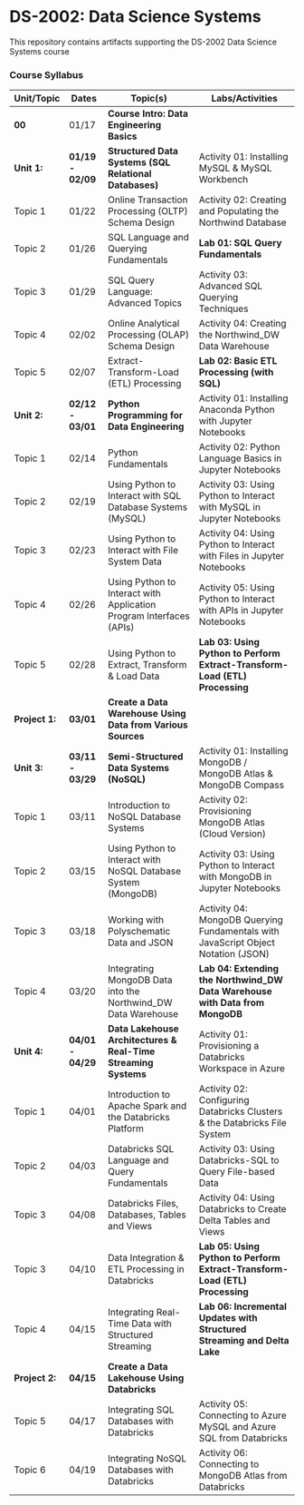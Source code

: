 # DS-2002: Data Science Systems
This repository contains artifacts supporting the DS-2002 Data Science Systems course

### Course Syllabus 

| Unit/Topic  | Dates | Topic(s)   | Labs/Activities |
| ----------- | ----- | ---------- | --------------- |
| **00**      | 01/17 | **Course Intro: Data Engineering Basics** | |
| **Unit 1:** | **01/19 - 02/09** | **Structured Data Systems (SQL Relational Databases)** | Activity 01: Installing MySQL & MySQL Workbench |
| Topic 1 | 01/22 | Online Transaction Processing (OLTP) Schema Design | Activity 02: Creating and Populating the Northwind Database |
| Topic 2 | 01/26 | SQL Language and Querying Fundamentals             | **Lab 01: SQL Query Fundamentals** |
| Topic 3 | 01/29 | SQL Query Language: Advanced Topics                | Activity 03: Advanced SQL Querying Techniques |
| Topic 4 | 02/02 | Online Analytical Processing (OLAP) Schema Design  | Activity 04: Creating the Northwind_DW Data Warehouse |
| Topic 5 | 02/07 | Extract-Transform-Load (ETL) Processing            | **Lab 02: Basic ETL Processing (with SQL)** |
| **Unit 2:** | **02/12 - 03/01** | **Python Programming for Data Engineering** | Activity 01: Installing Anaconda Python with Jupyter Notebooks|
| Topic 1 | 02/14 | Python Fundamentals                                         | Activity 02: Python Language Basics in Jupyter Notebooks |
| Topic 2 | 02/19 | Using Python to Interact with SQL Database Systems (MySQL)  | Activity 03: Using Python to Interact with MySQL in Jupyter Notebooks |
| Topic 3 | 02/23 | Using Python to Interact with File System Data              | Activity 04: Using Python to Interact with Files in Jupyter Notebooks |
| Topic 4 | 02/26 | Using Python to Interact with Application Program Interfaces (APIs) | Activity 05: Using Python to Interact with APIs in Jupyter Notebooks |
| Topic 5 | 02/28 | Using Python to Extract, Transform & Load Data            | **Lab 03: Using Python to Perform Extract-Transform-Load (ETL) Processing** |
| **Project 1:** | **03/01** | **Create a Data Warehouse Using Data from Various Sources** | |
| **Unit 3:** | **03/11 - 03/29** | **Semi-Structured Data Systems (NoSQL)**      | Activity 01: Installing MongoDB / MongoDB Atlas & MongoDB Compass|
| Topic 1 | 03/11 | Introduction to NoSQL Database Systems                        | Activity 02: Provisioning MongoDB Atlas (Cloud Version) |
| Topic 2 | 03/15 | Using Python to Interact with NoSQL Database System (MongoDB) | Activity 03: Using Python to Interact with MongoDB in Jupyter Notebooks |
| Topic 3 | 03/18 | Working with Polyschematic Data and JSON                      | Activity 04: MongoDB Querying Fundamentals with JavaScript Object Notation (JSON) |
| Topic 4 | 03/20 | Integrating MongoDB Data into the Northwind_DW Data Warehouse | **Lab 04: Extending the Northwind_DW Data Warehouse with Data from MongoDB** |
| **Unit 4:** | **04/01 - 04/29** | **Data Lakehouse Architectures & Real-Time Streaming Systems** | Activity 01: Provisioning a Databricks Workspace in Azure |
| Topic 1 | 04/01 | Introduction to Apache Spark and  the Databricks Platform | Activity 02: Configuring Databricks Clusters & the Databricks File System |
| Topic 2 | 04/03 | Databricks SQL Language and Query Fundamentals | Activity 03: Using Databricks-SQL to Query File-based Data |
| Topic 3 | 04/08 | Databricks Files, Databases, Tables and Views | Activity 04: Using Databricks to Create Delta Tables and Views |
| Topic 3 | 04/10 | Data Integration & ETL Processing in Databricks | **Lab 05: Using Python to Perform Extract-Transform-Load (ETL) Processing** |
| Topic 4 | 04/15 | Integrating Real-Time Data with Structured Streaming | **Lab 06: Incremental Updates with Structured Streaming and Delta Lake** |
| **Project 2:** | **04/15** | **Create a Data Lakehouse Using Databricks** | |
| Topic 5 | 04/17 | Integrating SQL Databases with Databricks | Activity 05: Connecting to Azure MySQL and Azure SQL from Databricks |
| Topic 6 | 04/19 | Integrating NoSQL Databases with Databricks | Activity 06: Connecting to MongoDB Atlas from Databricks |
